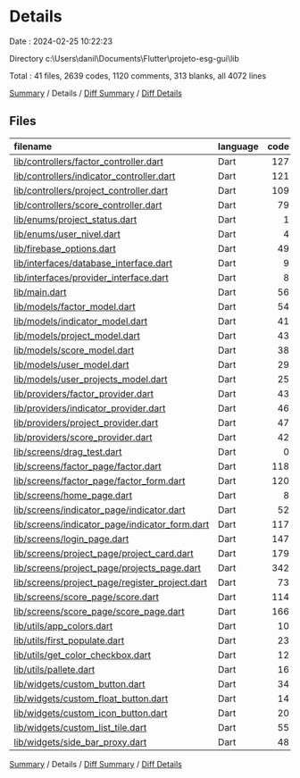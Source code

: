 # Details

Date : 2024-02-25 10:22:23

Directory c:\\Users\\danil\\Documents\\Flutter\\projeto-esg-gui\\lib

Total : 41 files,  2639 codes, 1120 comments, 313 blanks, all 4072 lines

[Summary](results.md) / Details / [Diff Summary](diff.md) / [Diff Details](diff-details.md)

## Files
| filename | language | code | comment | blank | total |
| :--- | :--- | ---: | ---: | ---: | ---: |
| [lib/controllers/factor_controller.dart](/lib/controllers/factor_controller.dart) | Dart | 127 | 11 | 11 | 149 |
| [lib/controllers/indicator_controller.dart](/lib/controllers/indicator_controller.dart) | Dart | 121 | 20 | 11 | 152 |
| [lib/controllers/project_controller.dart](/lib/controllers/project_controller.dart) | Dart | 109 | 8 | 13 | 130 |
| [lib/controllers/score_controller.dart](/lib/controllers/score_controller.dart) | Dart | 79 | 7 | 9 | 95 |
| [lib/enums/project_status.dart](/lib/enums/project_status.dart) | Dart | 1 | 0 | 1 | 2 |
| [lib/enums/user_nivel.dart](/lib/enums/user_nivel.dart) | Dart | 4 | 0 | 1 | 5 |
| [lib/firebase_options.dart](/lib/firebase_options.dart) | Dart | 49 | 12 | 3 | 64 |
| [lib/interfaces/database_interface.dart](/lib/interfaces/database_interface.dart) | Dart | 9 | 2 | 1 | 12 |
| [lib/interfaces/provider_interface.dart](/lib/interfaces/provider_interface.dart) | Dart | 8 | 2 | 1 | 11 |
| [lib/main.dart](/lib/main.dart) | Dart | 56 | 3 | 5 | 64 |
| [lib/models/factor_model.dart](/lib/models/factor_model.dart) | Dart | 54 | 57 | 28 | 139 |
| [lib/models/indicator_model.dart](/lib/models/indicator_model.dart) | Dart | 41 | 0 | 5 | 46 |
| [lib/models/project_model.dart](/lib/models/project_model.dart) | Dart | 43 | 0 | 5 | 48 |
| [lib/models/score_model.dart](/lib/models/score_model.dart) | Dart | 38 | 6 | 7 | 51 |
| [lib/models/user_model.dart](/lib/models/user_model.dart) | Dart | 29 | 1 | 6 | 36 |
| [lib/models/user_projects_model.dart](/lib/models/user_projects_model.dart) | Dart | 25 | 1 | 5 | 31 |
| [lib/providers/factor_provider.dart](/lib/providers/factor_provider.dart) | Dart | 43 | 3 | 10 | 56 |
| [lib/providers/indicator_provider.dart](/lib/providers/indicator_provider.dart) | Dart | 46 | 4 | 10 | 60 |
| [lib/providers/project_provider.dart](/lib/providers/project_provider.dart) | Dart | 47 | 4 | 11 | 62 |
| [lib/providers/score_provider.dart](/lib/providers/score_provider.dart) | Dart | 42 | 2 | 9 | 53 |
| [lib/screens/drag_test.dart](/lib/screens/drag_test.dart) | Dart | 0 | 91 | 8 | 99 |
| [lib/screens/factor_page/factor.dart](/lib/screens/factor_page/factor.dart) | Dart | 118 | 67 | 16 | 201 |
| [lib/screens/factor_page/factor_form.dart](/lib/screens/factor_page/factor_form.dart) | Dart | 120 | 10 | 7 | 137 |
| [lib/screens/home_page.dart](/lib/screens/home_page.dart) | Dart | 8 | 0 | 3 | 11 |
| [lib/screens/indicator_page/indicator.dart](/lib/screens/indicator_page/indicator.dart) | Dart | 52 | 1 | 6 | 59 |
| [lib/screens/indicator_page/indicator_form.dart](/lib/screens/indicator_page/indicator_form.dart) | Dart | 117 | 105 | 15 | 237 |
| [lib/screens/login_page.dart](/lib/screens/login_page.dart) | Dart | 147 | 358 | 12 | 517 |
| [lib/screens/project_page/project_card.dart](/lib/screens/project_page/project_card.dart) | Dart | 179 | 32 | 8 | 219 |
| [lib/screens/project_page/projects_page.dart](/lib/screens/project_page/projects_page.dart) | Dart | 342 | 81 | 12 | 435 |
| [lib/screens/project_page/register_project.dart](/lib/screens/project_page/register_project.dart) | Dart | 73 | 138 | 13 | 224 |
| [lib/screens/score_page/score.dart](/lib/screens/score_page/score.dart) | Dart | 114 | 52 | 14 | 180 |
| [lib/screens/score_page/score_page.dart](/lib/screens/score_page/score_page.dart) | Dart | 166 | 30 | 14 | 210 |
| [lib/utils/app_colors.dart](/lib/utils/app_colors.dart) | Dart | 10 | 0 | 2 | 12 |
| [lib/utils/first_populate.dart](/lib/utils/first_populate.dart) | Dart | 23 | 5 | 3 | 31 |
| [lib/utils/get_color_checkbox.dart](/lib/utils/get_color_checkbox.dart) | Dart | 12 | 0 | 2 | 14 |
| [lib/utils/pallete.dart](/lib/utils/pallete.dart) | Dart | 16 | 1 | 2 | 19 |
| [lib/widgets/custom_button.dart](/lib/widgets/custom_button.dart) | Dart | 34 | 2 | 5 | 41 |
| [lib/widgets/custom_float_button.dart](/lib/widgets/custom_float_button.dart) | Dart | 14 | 0 | 4 | 18 |
| [lib/widgets/custom_icon_button.dart](/lib/widgets/custom_icon_button.dart) | Dart | 20 | 0 | 4 | 24 |
| [lib/widgets/custom_list_tile.dart](/lib/widgets/custom_list_tile.dart) | Dart | 55 | 3 | 4 | 62 |
| [lib/widgets/side_bar_proxy.dart](/lib/widgets/side_bar_proxy.dart) | Dart | 48 | 1 | 7 | 56 |

[Summary](results.md) / Details / [Diff Summary](diff.md) / [Diff Details](diff-details.md)